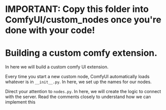 # IMPORTANT: Copy this folder into ComfyUI/custom_nodes once you're done with your code!

# Building a custom comfy extension.


In here we will build a custom comfy UI extension.

Every time you start a new custom node, ComfyUI automatically loads whatever is in `__init__.py`. In here, we set up the names for our nodes.

Direct your attention to `nodes.py`. In here, we will create the logic to connect with the server. Read the comments closely to understand how we can implement this
